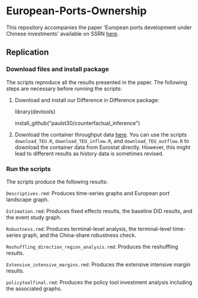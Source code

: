 # European-Ports-Ownership
This repository accompanies the paper 'European ports development under Chinese investments' available on SSRN [here](). 


## Replication 
### Download files and install package
The scripts reproduce all the results presented in the paper. The following steps are necessary before running the scripts: 

1. Download and install our Difference in Difference package:

   library(devtools)

   install_github("paulst30/counterfactual_inference")
   
3. Download the container throughput data [here](https://drive.google.com/drive/folders/1_eoF3Hb048h_fgn9r3dTV3uKzQJ6dFKl?usp=drive_link).
   You can use the scripts `download_TEU.R`, `download_TEU_inflow.R`, and `download_TEU_outflow.R` to download the container data from Eurostat directly. However, this might    lead to different results as history data is sometimes revised.

### Run the scripts
The scripts produce the following results: 

`Descriptives.rmd`: Produces time-series graphs and European port landscape graph.

`Estimation.rmd`: Produces fixed effects results, the baseline DiD results, and the event study graph.

`Robustness.rmd`: Produces terminal-level analysis, the terminal-level time-series graph, and the China-share robustness check. 

`Reshuffling_direction_region_analysis.rmd`: Produces the reshuffling results.

`Extensive_intensive_margins.rmd`: Produces the extensive intensive margin results. 

`policytoolfinal.rmd`: Produces the policy tool investment analysis including the associated graphs.

